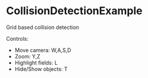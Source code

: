 # CollisionDetectionExample

Grid based collision detection

Controls:
 - Move camera: W,A,S,D  
 - Zoom: Y,Z  
 - Highlight fields: L  
 - Hide/Show objects: T
